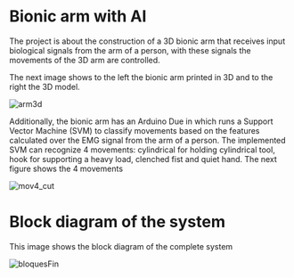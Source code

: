 # Bionic arm with AI
The project is about the construction of a 3D bionic arm that receives  input biological signals from the arm of a person, with these signals the movements of the 3D arm are controlled.

The next image shows to the left the bionic arm printed in 3D and to the right the 3D model.

![arm3d](https://user-images.githubusercontent.com/19544865/71301620-24e51380-2380-11ea-8530-0efa341050da.png)

Additionally, the bionic arm has an Arduino Due in which runs a Support Vector Machine (SVM) to classify movements based on the features calculated over the EMG signal from the arm of a person. The implemented SVM can  recognize 4 movements: cylindrical for holding cylindrical tool, hook for supporting a heavy load, clenched fist and quiet hand. The next figure shows the 4 movements

![mov4_cut](https://user-images.githubusercontent.com/19544865/71301628-5067fe00-2380-11ea-9b75-e6c8c13cf8f6.png)






# Block diagram of the system
This image shows the block diagram of the complete system 

![bloquesFin](https://user-images.githubusercontent.com/19544865/71300837-74731180-2377-11ea-8052-e60912d621a5.png)
